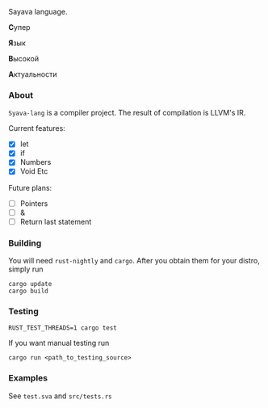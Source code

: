 Sayava language.

**С**упер

**Я**зык

**В**ысокой

**А**ктуальности

### About
`Syava-lang` is a compiler project. The result of compilation is LLVM's IR.

Current features:
- [x] let
- [x] if
- [x] Numbers
- [x] Void
Etc

Future plans:
- [ ] Pointers
- [ ] &
- [ ] Return last statement

### Building
You will need `rust-nightly` and `cargo`.
After you obtain them for your distro, simply run
```
cargo update
cargo build
```

### Testing

```
RUST_TEST_THREADS=1 cargo test
```

If you want manual testing run
```
cargo run <path_to_testing_source>
```

### Examples

See `test.sva` and `src/tests.rs`
